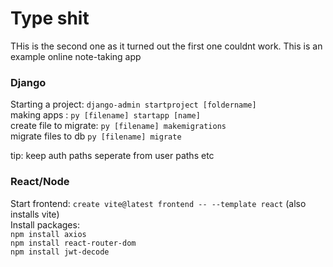 # Type shit
THis is the second one as it turned out the first one couldnt work. This is an example online note-taking app

### Django
Starting a project: `django-admin startproject [foldername]`<br>
making apps : `py [filename] startapp [name]`<br>
create file to migrate: `py [filename] makemigrations`<br>
migrate files to db `py [filename] migrate`

tip: keep auth paths seperate from user paths etc

### React/Node
Start frontend: `create vite@latest frontend -- --template react` (also installs vite)<br>
Install packages:<br>
`npm install axios`<br>
`npm install react-router-dom`<br>
`npm install jwt-decode`<br>